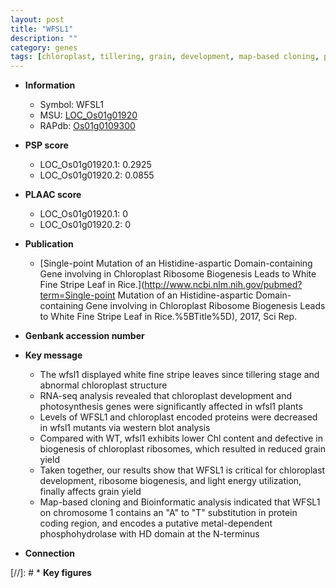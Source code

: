 ```yaml
---
layout: post
title: "WFSL1"
description: ""
category: genes
tags: [chloroplast, tillering, grain, development, map-based cloning, photosynthesis, grain yield, yield, chloroplast development]
---
```


* **Information**  
    + Symbol: WFSL1  
    + MSU: [LOC_Os01g01920](http://rice.plantbiology.msu.edu/cgi-bin/ORF_infopage.cgi?orf=LOC_Os01g01920)  
    + RAPdb: [Os01g0109300](http://rapdb.dna.affrc.go.jp/viewer/gbrowse_details/irgsp1?name=Os01g0109300)  

* **PSP score**  
    + LOC_Os01g01920.1: 0.2925 
    + LOC_Os01g01920.2: 0.0855 

* **PLAAC score**  
    + LOC_Os01g01920.1: 0 
    + LOC_Os01g01920.2: 0 

* **Publication**  
    + [Single-point Mutation of an Histidine-aspartic Domain-containing Gene involving in Chloroplast Ribosome Biogenesis Leads to White Fine Stripe Leaf in Rice.](http://www.ncbi.nlm.nih.gov/pubmed?term=Single-point Mutation of an Histidine-aspartic Domain-containing Gene involving in Chloroplast Ribosome Biogenesis Leads to White Fine Stripe Leaf in Rice.%5BTitle%5D), 2017, Sci Rep.

* **Genbank accession number**  

* **Key message**  
    + The wfsl1 displayed white fine stripe leaves since tillering stage and abnormal chloroplast structure
    + RNA-seq analysis revealed that chloroplast development and photosynthesis genes were significantly affected in wfsl1 plants
    + Levels of WFSL1 and chloroplast encoded proteins were decreased in wfsl1 mutants via western blot analysis
    + Compared with WT, wfsl1 exhibits lower Chl content and defective in biogenesis of chloroplast ribosomes, which resulted in reduced grain yield
    + Taken together, our results show that WFSL1 is critical for chloroplast development, ribosome biogenesis, and light energy utilization, finally affects grain yield
    + Map-based cloning and Bioinformatic analysis indicated that WFSL1 on chromosome 1 contains an &quot;A&quot; to &quot;T&quot; substitution in protein coding region, and encodes a putative metal-dependent phosphohydrolase with HD domain at the N-terminus

* **Connection**  

[//]: # * **Key figures**  


